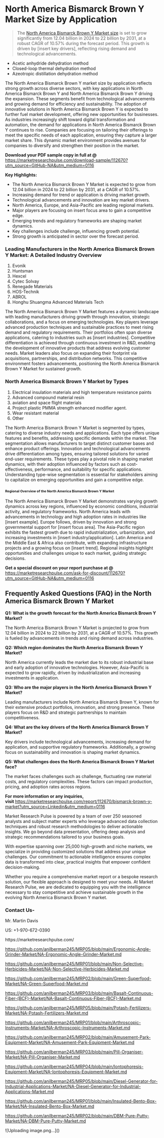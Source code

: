 <h1>North America Bismarck Brown Y Market&nbsp;Size by Application</h1><blockquote><p>The <a href="https://marketresearchpulse.com/download-sample/112670?utm_source=GitHub-NA&amp;utm_medium=0116">North America Bismarck Brown Y Market size</a> is set to grow significantly from 12.04 billion in 2024 to 22 billion by 2031, at a robust CAGR of 10.57% during the forecast period. This growth is driven by [insert key drivers], reflecting rising demand and technological advancements.</p></blockquote><ul><li>Acetic anhydride dehydration method<li> Closed-loop thermal dehydration method<li> Azeotropic distillation dehydration method</li></ul><p>The North America Bismarck Brown Y market size by application reflects strong growth across diverse sectors, with key applications in North America Bismarck Brown Y and North America Bismarck Brown Y driving the expansion. These segments benefit from technological advancements and growing demand for efficiency and sustainability. The adoption of innovative solutions in North America Bismarck Brown Y is expected to further fuel market development, offering new opportunities for businesses. As industries increasingly shift toward digital transformation and automation, the demand for applications in North America Bismarck Brown Y continues to rise. Companies are focusing on tailoring their offerings to meet the specific needs of each application, ensuring they capture a larger market share. This dynamic market environment provides avenues for companies to diversify and strengthen their position in the market.</p><p><strong>Download your PDF sample copy in full at @ </strong><a href="https://marketresearchpulse.com/download-sample/112670?utm_source=GitHub-NA&amp;utm_medium=0116">https://marketresearchpulse.com/download-sample/112670?utm_source=GitHub-NA&amp;utm_medium=0116</a></p><p><strong>Key Highlights: </strong></p><ul><li>The North America Bismarck Brown Y Market is expected to grow from 12.04 billion in 2024 to 22 billion by 2031, at a CAGR of 10.57%.</li><li>Increasing demand for trend or application is driving market growth.</li><li>Technological advancements and innovation are key market drivers.</li><li>North America, Europe, and Asia-Pacific are leading regional markets.</li><li>Major players are focusing on insert focus area to gain a competitive edge.</li><li>Emerging trends and regulatory frameworks are shaping market dynamics.</li><li>Key challenges include challenge, influencing growth potential.</li><li>Strong growth is anticipated in sector over the forecast period.</li></ul><h3>Leading Manufacturers in the North America Bismarck Brown Y Market: A Detailed Industry Overview</h3><ol><li>Evonik</li><li>Huntsman</li><li>Hexcel</li><li>Cytec Solvay</li><li>Renegade Materials</li><li>HOS-Technik</li><li>ABROL</li><li>Honghu Shuangma Advanced Materials Tech</li></ol><div class="flex max-w-full flex-col flex-grow"><div class="min-h-8 text-message flex w-full flex-col items-end gap-2 whitespace-normal break-words [.text-message+&amp;]:mt-5" dir="auto" data-message-author-role="assistant" data-message-id="fd8432e4-4910-450d-b182-61b7bfb0a01f" data-message-model-slug="gpt-4o"><div class="flex w-full flex-col gap-1 empty:hidden first:pt-[3px]"><div class="markdown prose w-full break-words dark:prose-invert light"><p>The North America Bismarck Brown Y Market features a dynamic landscape with leading manufacturers driving growth through innovation, strategic collaborations, and a focus on emerging technologies. Key players leverage advanced production techniques and sustainable practices to meet rising demand and regulatory requirements. Their portfolios often span diverse applications, catering to industries such as [insert industries]. Competitive differentiation is achieved through continuous investment in R&amp;D, enabling the development of innovative products that address evolving customer needs. Market leaders also focus on expanding their footprint via acquisitions, partnerships, and distribution networks. This competitive environment fosters advancements, positioning the North America Bismarck Brown Y Market for sustained growth.</p></div></div></div></div><h3>North America Bismarck Brown Y Market by Types</h3><ol><li>Electrical insulation materials and high temperature resistance paints<li> Advanced compound material resin<li> aviation and space flight materials<li> Project plastic PMMA strength enhanced modifier agent.<li> Wear resistant material<li> Other</li></ol><div class="flex max-w-full flex-col flex-grow"><div class="min-h-8 text-message flex w-full flex-col items-end gap-2 whitespace-normal break-words [.text-message+&amp;]:mt-5" dir="auto" data-message-author-role="assistant" data-message-id="084470be-0bb7-4664-bddf-5156b4f41249" data-message-model-slug="gpt-4o-mini"><div class="flex w-full flex-col gap-1 empty:hidden first:pt-[3px]"><div class="markdown prose w-full break-words dark:prose-invert light"><p>The North America Bismarck Brown Y Market is segmented by types, catering to diverse industry needs and applications. Each type offers unique features and benefits, addressing specific demands within the market. The segmentation allows manufacturers to target distinct customer bases and enhance product offerings. Innovation and technological advancements drive differentiation among types, ensuring tailored solutions for varied end-user requirements. These types play a pivotal role in shaping market dynamics, with their adoption influenced by factors such as cost-effectiveness, performance, and suitability for specific applications. Understanding type-wise segmentation is essential for stakeholders aiming to capitalize on emerging opportunities and gain a competitive edge.</p></div></div></div></div><h3><span style="font-size: 11px;">Regional Overview of the North America Bismarck Brown Y Market</span></h3><div class="flex max-w-full flex-col flex-grow"><div class="min-h-8 text-message flex w-full flex-col items-end gap-2 whitespace-normal break-words [.text-message+&amp;]:mt-5" dir="auto" data-message-author-role="assistant" data-message-id="e9038762-ce64-4e30-91c9-9bd413514231" data-message-model-slug="gpt-4o-mini"><div class="flex w-full flex-col gap-1 empty:hidden first:pt-[3px]"><div class="markdown prose w-full break-words dark:prose-invert light"><p>The North America Bismarck Brown Y Market demonstrates varying growth dynamics across key regions, influenced by economic conditions, industrial activity, and regulatory frameworks. North America leads with advancements in technology and high adoption rates in industries like [insert example]. Europe follows, driven by innovation and strong governmental support for [insert focus area]. The Asia-Pacific region exhibits the fastest growth due to rapid industrialization, urbanization, and increasing investments in [insert industry/application]. Latin America and the Middle East &amp; Africa also contribute, with expanding infrastructure projects and a growing focus on [insert trend]. Regional insights highlight opportunities and challenges unique to each market, guiding strategic decisions.</p></div></div></div></div><p><strong>Get a special discount on your report purchase at @ </strong><a href="https://marketresearchpulse.com/ask-for-discount/112670?utm_source=GitHub-NA&amp;utm_medium=0116">https://marketresearchpulse.com/ask-for-discount/112670?utm_source=GitHub-NA&amp;utm_medium=0116</a></p><h2>Frequently Asked Questions (FAQ) in the North America Bismarck Brown Y Market</h2><p><strong>Q1: What is the growth forecast for the North America Bismarck Brown Y Market?</strong></p><p>The North America Bismarck Brown Y Market is projected to grow from 12.04 billion in 2024 to 22 billion by 2031, at a CAGR of 10.57%. This growth is fueled by advancements in trends and rising demand across industries.</p><p><strong>Q2: Which region dominates the North America Bismarck Brown Y Market?</strong></p><p>North America currently leads the market due to its robust industrial base and early adoption of innovative technologies. However, Asia-Pacific is expected to grow rapidly, driven by industrialization and increasing investments in application.</p><p><strong>Q3: Who are the major players in the North America Bismarck Brown Y Market?</strong></p><p>Leading manufacturers include North America Bismarck Brown Y, known for their extensive product portfolios, innovation, and strong presence. These players focus on R&amp;D and strategic partnerships to maintain competitiveness.</p><p><strong>Q4: What are the key drivers of the North America Bismarck Brown Y Market?</strong></p><p>Key drivers include technological advancements, increasing demand for application, and supportive regulatory frameworks. Additionally, a growing focus on sustainability and innovation is shaping market dynamics.</p><p><strong>Q5: What challenges does the North America Bismarck Brown Y Market face?</strong></p><p>The market faces challenges such as challenge, fluctuating raw material costs, and regulatory complexities. These factors can impact production, pricing, and adoption rates across regions.</p><p><strong>For more information or any inquiries, visit&nbsp;</strong><a href="https://marketresearchpulse.com/report/112670/bismarck-brown-y-market?utm_source=Linkedin&utm_medium=0116">https://marketresearchpulse.com/report/112670/bismarck-brown-y-market?utm_source=Linkedin&utm_medium=0116</a></p><p>Market Research Pulse is powered by a team of over 250 seasoned analysts and subject matter experts who leverage advanced data collection techniques and robust research methodologies to deliver actionable insights. We go beyond data presentation, offering deep analysis and strategic recommendations tailored to your business goals.</p><p>With expertise spanning over 25,000 high-growth and niche markets, we specialize in providing customized solutions that address your unique challenges. Our commitment to actionable intelligence ensures complex data is transformed into clear, practical insights that empower confident decision-making.</p><p>Whether you require a comprehensive market report or a bespoke research solution, our flexible approach is designed to meet your needs. At Market Research Pulse, we are dedicated to equipping you with the intelligence necessary to stay competitive and achieve sustainable growth in the evolving North America Bismarck Brown Y market.</p><h3><strong>Contact Us-</strong></h3><p>Mr. Martin Davis</p><p>US: +1-970-672-0390</p><p>https://marketresearchpulse.com/</p><p><a href="https://github.com/anilberman245/MRP05/blob/main/Ergonomic-Angle-Grinder-Market/NA-Ergonomic-Angle-Grinder-Market.md">https://github.com/anilberman245/MRP05/blob/main/Ergonomic-Angle-Grinder-Market/NA-Ergonomic-Angle-Grinder-Market.md</a></p><p><a href="https://github.com/anilberman245/MRP01/blob/main/Non-Selective-Herbicides-Market/NA-Non-Selective-Herbicides-Market.md">https://github.com/anilberman245/MRP01/blob/main/Non-Selective-Herbicides-Market/NA-Non-Selective-Herbicides-Market.md</a></p><p><a href="https://github.com/anilberman245/MRP02/blob/main/Green-Superfood-Market/NA-Green-Superfood-Market.md">https://github.com/anilberman245/MRP02/blob/main/Green-Superfood-Market/NA-Green-Superfood-Market.md</a></p><p><a href="https://github.com/anilberman245/MRP03/blob/main/Basalt-Continuous-Fiber-(BCF)-Market/NA-Basalt-Continuous-Fiber-(BCF)-Market.md">https://github.com/anilberman245/MRP03/blob/main/Basalt-Continuous-Fiber-(BCF)-Market/NA-Basalt-Continuous-Fiber-(BCF)-Market.md</a></p><p><a href="https://github.com/anilberman245/MRP05/blob/main/Potash-Fertilizers-Market/NA-Potash-Fertilizers-Market.md">https://github.com/anilberman245/MRP05/blob/main/Potash-Fertilizers-Market/NA-Potash-Fertilizers-Market.md</a></p><p><a href="https://github.com/anilberman245/MRP01/blob/main/Arthroscopic-Instruments-Market/NA-Arthroscopic-Instruments-Market.md">https://github.com/anilberman245/MRP01/blob/main/Arthroscopic-Instruments-Market/NA-Arthroscopic-Instruments-Market.md</a></p><p><a href="https://github.com/anilberman245/MRP02/blob/main/Amusement-Park-Equipment-Market/NA-Amusement-Park-Equipment-Market.md">https://github.com/anilberman245/MRP02/blob/main/Amusement-Park-Equipment-Market/NA-Amusement-Park-Equipment-Market.md</a></p><p><a href="https://github.com/anilberman245/MRP03/blob/main/Pill-Organiser-Market/NA-Pill-Organiser-Market.md">https://github.com/anilberman245/MRP03/blob/main/Pill-Organiser-Market/NA-Pill-Organiser-Market.md</a></p><p><a href="https://github.com/anilberman245/MRP04/blob/main/Iontophoresis-Equipment-Market/NA-Iontophoresis-Equipment-Market.md">https://github.com/anilberman245/MRP04/blob/main/Iontophoresis-Equipment-Market/NA-Iontophoresis-Equipment-Market.md</a></p><p><a href="https://github.com/anilberman245/MRP05/blob/main/Diesel-Generator-for-Industrial-Applications-Market/NA-Diesel-Generator-for-Industrial-Applications-Market.md">https://github.com/anilberman245/MRP05/blob/main/Diesel-Generator-for-Industrial-Applications-Market/NA-Diesel-Generator-for-Industrial-Applications-Market.md</a></p><p><a href="https://github.com/anilberman245/MRP01/blob/main/Insulated-Bento-Box-Market/NA-Insulated-Bento-Box-Market.md">https://github.com/anilberman245/MRP01/blob/main/Insulated-Bento-Box-Market/NA-Insulated-Bento-Box-Market.md</a></p><p><a href="https://github.com/anilberman245/MRP02/blob/main/DBM-Pure-Putty-Market/NA-DBM-Pure-Putty-Market.md">https://github.com/anilberman245/MRP02/blob/main/DBM-Pure-Putty-Market/NA-DBM-Pure-Putty-Market.md</a></p>
![Uploading image.png…]()
